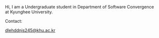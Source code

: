 Hi, I am a Undergraduate student in Department of Software Convergence at Kyunghee University.


Contact:

dlehddnjs245@khu.ac.kr
